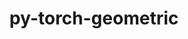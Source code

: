---
title: "py-torch-geometric"
layout: cache
categories: [package, develop-2024-11-10]
meta: {"versions": ["2.5.3"], "compilers": ["apple-clang@=15.0.0", "gcc@=13.2.0"], "oss": ["ubuntu24.04", "ventura"], "platforms": ["darwin", "linux"], "targets": ["aarch64", "x86_64_v3"], "stacks": ["ml-darwin-aarch64-mps", "ml-linux-aarch64-cpu", "ml-linux-aarch64-cuda", "ml-linux-x86_64-cpu", "ml-linux-x86_64-cuda", "root"], "num_specs": 5, "num_specs_by_stack": {"root": 5, "ml-darwin-aarch64-mps": 1, "ml-linux-aarch64-cpu": 1, "ml-linux-aarch64-cuda": 1, "ml-linux-x86_64-cpu": 1, "ml-linux-x86_64-cuda": 1}}
spec_details: [{"hash": "5kv7jmemxsuyrkjzn6alr5qfc76g7tbe", "compiler": "apple-clang@=15.0.0", "versions": ["2.5.3"], "os": "ventura", "platform": "darwin", "target": "aarch64", "variants": ["build_system=python_pip"], "stacks": ["root", "ml-darwin-aarch64-mps"], "size": "-", "tarball": "https://binaries.spack.io/develop-2024-11-10/build_cache/darwin-ventura-aarch64/apple-clang-15.0.0/py-torch-geometric-2.5.3/darwin-ventura-aarch64-apple-clang-15.0.0-py-torch-geometric-2.5.3-5kv7jmemxsuyrkjzn6alr5qfc76g7tbe.spack"}, {"hash": "czuadw433wmmgzfbrli5xd6hxftjveeu", "compiler": "gcc@=13.2.0", "versions": ["2.5.3"], "os": "ubuntu24.04", "platform": "linux", "target": "aarch64", "variants": ["build_system=python_pip"], "stacks": ["ml-linux-aarch64-cpu", "root"], "size": "-", "tarball": "https://binaries.spack.io/develop-2024-11-10/build_cache/linux-ubuntu24.04-aarch64/gcc-13.2.0/py-torch-geometric-2.5.3/linux-ubuntu24.04-aarch64-gcc-13.2.0-py-torch-geometric-2.5.3-czuadw433wmmgzfbrli5xd6hxftjveeu.spack"}, {"hash": "njj7z35sypxj53awkk7q7vobg5d62nos", "compiler": "gcc@=13.2.0", "versions": ["2.5.3"], "os": "ubuntu24.04", "platform": "linux", "target": "aarch64", "variants": ["build_system=python_pip"], "stacks": ["ml-linux-aarch64-cuda", "root"], "size": "-", "tarball": "https://binaries.spack.io/develop-2024-11-10/build_cache/linux-ubuntu24.04-aarch64/gcc-13.2.0/py-torch-geometric-2.5.3/linux-ubuntu24.04-aarch64-gcc-13.2.0-py-torch-geometric-2.5.3-njj7z35sypxj53awkk7q7vobg5d62nos.spack"}, {"hash": "mrwtwqcibqbr6ii2hi4tllfy45m6v3r3", "compiler": "gcc@=13.2.0", "versions": ["2.5.3"], "os": "ubuntu24.04", "platform": "linux", "target": "x86_64_v3", "variants": ["build_system=python_pip"], "stacks": ["root", "ml-linux-x86_64-cpu"], "size": "-", "tarball": "https://binaries.spack.io/develop-2024-11-10/build_cache/linux-ubuntu24.04-x86_64_v3/gcc-13.2.0/py-torch-geometric-2.5.3/linux-ubuntu24.04-x86_64_v3-gcc-13.2.0-py-torch-geometric-2.5.3-mrwtwqcibqbr6ii2hi4tllfy45m6v3r3.spack"}, {"hash": "nxe4sqy7rrv4lnwboxv4lg37fhvaolug", "compiler": "gcc@=13.2.0", "versions": ["2.5.3"], "os": "ubuntu24.04", "platform": "linux", "target": "x86_64_v3", "variants": ["build_system=python_pip"], "stacks": ["ml-linux-x86_64-cuda", "root"], "size": "-", "tarball": "https://binaries.spack.io/develop-2024-11-10/build_cache/linux-ubuntu24.04-x86_64_v3/gcc-13.2.0/py-torch-geometric-2.5.3/linux-ubuntu24.04-x86_64_v3-gcc-13.2.0-py-torch-geometric-2.5.3-nxe4sqy7rrv4lnwboxv4lg37fhvaolug.spack"}]
---